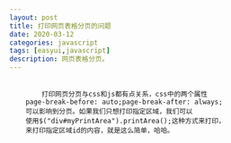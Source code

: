 ```yaml
---
layout: post
title: 打印网页表格分页的问题
date: 2020-03-12
categories: javascript
tags: [easyui,javascript]
description: 网页表格分页。
---
```


<pre>
    <code>
        打印网页分页与css和js都有点关系，css中的两个属性
    page-break-before: auto;page-break-after: always;
    可以影响到分页。如果我们只想打印指定区域，我们可以
    使用$("div#myPrintArea").printArea();这种方式来打印，
    来打印指定区域id的内容，就是这么简单，哈哈。
    </code>
</pre>


